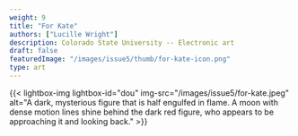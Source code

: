 ```yaml
---
weight: 9
title: "For Kate"
authors: ["Lucille Wright"]
description: Colorado State University -- Electronic art
draft: false
featuredImage: "/images/issue5/thumb/for-kate-icon.png"
type: art
---
```


{{< lightbox-img lightbox-id="dou" img-src="/images/issue5/for-kate.jpeg" alt="A dark, mysterious figure that is half engulfed in flame. A moon with dense motion lines shine behind the dark red figure, who appears to be approaching it and looking back." >}}
